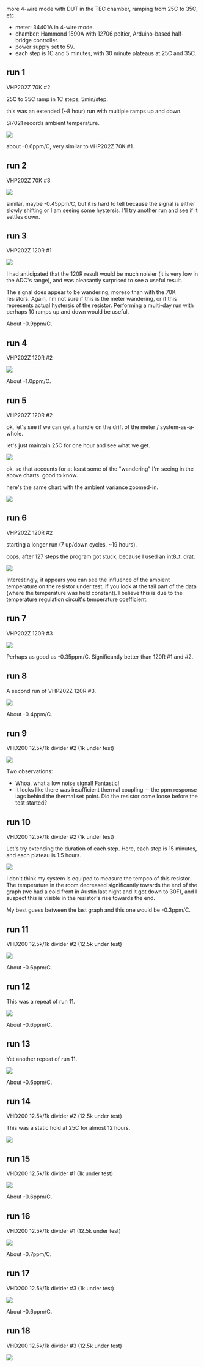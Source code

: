 more 4-wire mode with DUT in the TEC chamber, ramping from 25C to 35C, etc.

- meter: 34401A in 4-wire mode.
- chamber: Hammond 1590A with 12706 peltier, Arduino-based half-bridge controller.
- power supply set to 5V.
- each step is 1C and 5 minutes, with 30 minute plateaus at 25C and 35C.

## run 1

VHP202Z 70K #2

25C to 35C ramp in 1C steps, 5min/step.

this was an extended (~8 hour) run with multiple ramps up and down.

Si7021 records ambient temperature.

![](run1-VHP202Z-70K-2/chart.png)

about -0.6ppm/C, very similar to VHP202Z 70K #1.

## run 2

VHP202Z 70K #3

![](run2-VHP202Z-70K-3/chart.png)

similar, maybe -0.45ppm/C, but it is hard to tell because the signal is either slowly shifting or I am seeing some hystersis.  I'll try another run and see if it settles down.

## run 3

VHP202Z 120R #1

![](run3-VHP202Z-120R-1/chart.png)

I had anticipated that the 120R result would be much noisier (it is very low in the ADC's range), and was pleasantly surprised to see a useful result.

The signal does appear to be wandering, moreso than with the 70K resistors.  Again, I'm not sure if this is the meter wandering, or if this represents actual hystersis of the resistor.  Performing a multi-day run with perhaps 10 ramps up and down would be useful.

About -0.9ppm/C.

## run 4

VHP202Z 120R #2

![](run4-VHP202Z-120R-2/chart.png)

About -1.0ppm/C.

## run 5

VHP202Z 120R #2

ok, let's see if we can get a handle on the drift of the meter / system-as-a-whole.

let's just maintain 25C for one hour and see what we get.

![](run5-VHP202Z-120R-2/chart.png)

ok, so that accounts for at least some of the "wandering" I'm seeing in the above charts.  good to know.

here's the same chart with the ambient variance zoomed-in.

![](run5-VHP202Z-120R-2/chart-zoomed.png)

## run 6

VHP202Z 120R #2

starting a longer run (7 up/down cycles, ~19 hours).

oops, after 127 steps the program got stuck, because I used an int8_t.  drat.

![](run6-VHP202Z-120R-2/chart.png)

Interestingly, it appears you can see the influence of the ambient temperature on the resistor under test, if you look at the tail part of the data (where the temperature was held constant).  I believe this is due to the temperature regulation circuit's temperature coefficient.

## run 7

VHP202Z 120R #3

![](run7-VHP202Z-120R-3/chart.png)

Perhaps as good as -0.35ppm/C.  Significantly better than 120R #1 and #2.


## run 8

A second run of VHP202Z 120R #3.

![](run8-VHP202Z-120R-3/chart.png)

About -0.4ppm/C.

## run 9

VHD200 12.5k/1k divider #2 (1k under test)

![](run9-VHD200-12.5k_1k-2-1k/chart.png)

Two observations:
- Whoa, what a low noise signal!  Fantastic!
- It looks like there was insufficient thermal coupling -- the ppm response lags behind the thermal set point.  Did the resistor come loose before the test started?

## run 10

VHD200 12.5k/1k divider #2 (1k under test)

Let's try extending the duration of each step.  Here, each step is 15 minutes, and each plateau is 1.5 hours.

![](run10-VHD200-12.5k_1k-2-1k/chart.png)

I don't think my system is equiped to measure the tempco of this resistor.  The temperature in the room decreased significantly towards the end of the graph (we had a cold front in Austin last night and it got down to 30F), and I suspect this is visible in the resistor's rise towards the end.

My best guess between the last graph and this one would be -0.3ppm/C.

## run 11

VHD200 12.5k/1k divider #2 (12.5k under test)

![](run11-VHD200-12.5k_1k-2-12.5k/chart.png)

About -0.6ppm/C.

## run 12

This was a repeat of run 11.

![](run12-VHD200-12.5k_1k-2-12.5k/chart.png)

About -0.6ppm/C.

## run 13

Yet another repeat of run 11.

![](run13-VHD200-12.5k_1k-2-12.5k/chart.png)

About -0.6ppm/C.

## run 14

VHD200 12.5k/1k divider #2 (12.5k under test)

This was a static hold at 25C for almost 12 hours.

![](run14-VHD200-12.5k_1k-2-12.5k/chart.png)

## run 15

VHD200 12.5k/1k divider #1 (1k under test)

![](run15-VHD200-12.5k_1k-1-1k/chart.png)

About -0.6ppm/C.

## run 16

VHD200 12.5k/1k divider #1 (12.5k under test)

![](run16-VHD200-12.5k_1k-1-12.5k/chart.png)

About -0.7ppm/C.

## run 17

VHD200 12.5k/1k divider #3 (1k under test)

![](run17-VHD200-12.5k_1k-3-1k/chart.png)

About -0.6ppm/C.

## run 18

VHD200 12.5k/1k divider #3 (12.5k under test)

![](run18-VHD200-12.5k_1k-3-12.5k/chart.png)

